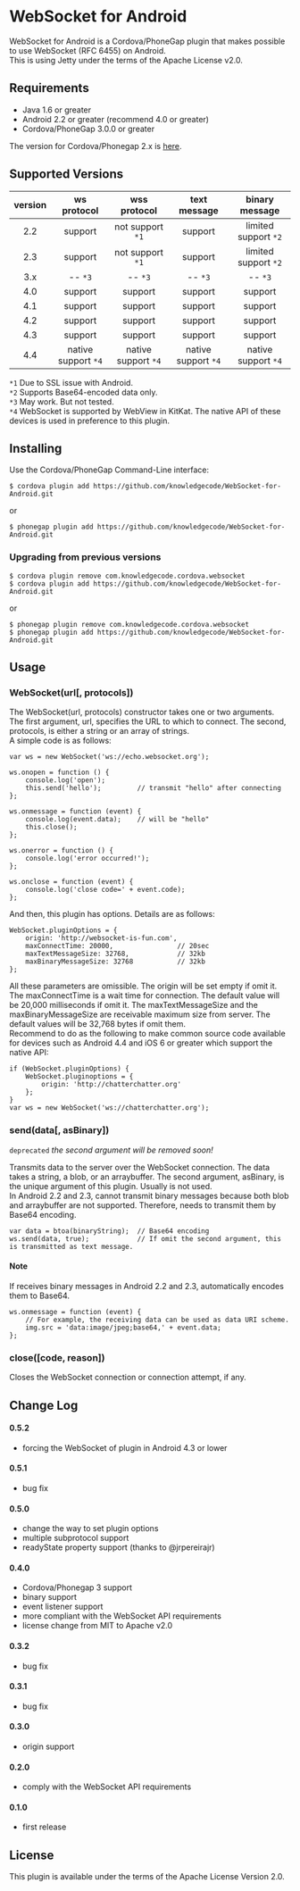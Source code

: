 # WebSocket for Android
WebSocket for Android is a Cordova/PhoneGap plugin that makes possible to use WebSocket (RFC 6455) on Android.  
This is using Jetty under the terms of the Apache License v2.0.  

## Requirements
 - Java 1.6 or greater  
 - Android 2.2 or greater (recommend 4.0 or greater)  
 - Cordova/PhoneGap 3.0.0 or greater  

The version for Cordova/Phonegap 2.x is [here](https://github.com/knowledgecode/WebSocket-for-Android/tree/2.x).  

## Supported Versions
| version | ws protocol        | wss protocol       | text message       | binary message      |
|:-------:|:------------------:|:------------------:|:------------------:|:-------------------:|
| 2.2     | support            | not support `*1`   | support            | limited support `*2`|
| 2.3     | support            | not support `*1`   | support            | limited support `*2`|
| 3.x     | -- `*3`            | -- `*3`            | -- `*3`            | -- `*3`             |
| 4.0     | support            | support            | support            | support             |
| 4.1     | support            | support            | support            | support             |
| 4.2     | support            | support            | support            | support             |
| 4.3     | support            | support            | support            | support             |
| 4.4     | native support `*4`| native support `*4`| native support `*4`| native support `*4` |

`*1` Due to SSL issue with Android.  
`*2` Supports Base64-encoded data only.  
`*3` May work. But not tested.  
`*4` WebSocket is supported by WebView in KitKat. The native API of these devices is used in preference to this plugin.  

## Installing
Use the Cordova/PhoneGap Command-Line interface:  

    $ cordova plugin add https://github.com/knowledgecode/WebSocket-for-Android.git

or  

    $ phonegap plugin add https://github.com/knowledgecode/WebSocket-for-Android.git

### Upgrading from previous versions

    $ cordova plugin remove com.knowledgecode.cordova.websocket
    $ cordova plugin add https://github.com/knowledgecode/WebSocket-for-Android.git

or  

    $ phonegap plugin remove com.knowledgecode.cordova.websocket
    $ phonegap plugin add https://github.com/knowledgecode/WebSocket-for-Android.git

## Usage
### WebSocket(url[, protocols])
The WebSocket(url, protocols) constructor takes one or two arguments. The first argument, url, specifies the URL to which to connect. The second, protocols, is either a string or an array of strings.  
A simple code is as follows:  

    var ws = new WebSocket('ws://echo.websocket.org');

    ws.onopen = function () {
        console.log('open');
        this.send('hello');         // transmit "hello" after connecting
    };

    ws.onmessage = function (event) {
        console.log(event.data);    // will be "hello"
        this.close();
    };

    ws.onerror = function () {
        console.log('error occurred!');
    };

    ws.onclose = function (event) {
        console.log('close code=' + event.code);
    };

And then, this plugin has options. Details are as follows:  

    WebSocket.pluginOptions = {
        origin: 'http://websocket-is-fun.com',
        maxConnectTime: 20000,                // 20sec
        maxTextMessageSize: 32768,            // 32kb
        maxBinaryMessageSize: 32768           // 32kb
    };

All these parameters are omissible. The origin will be set empty if omit it. The maxConnectTime is a wait time for connection. The default value will be 20,000 milliseconds if omit it. The maxTextMessageSize and the maxBinaryMessageSize are receivable maximum size from server. The default values will be 32,768 bytes if omit them.  
Recommend to do as the following to make common source code available for devices such as Android 4.4 and iOS 6 or greater which support the native API:  

    if (WebSocket.pluginOptions) {
        WebSocket.pluginoptions = {
            origin: 'http://chatterchatter.org'
        };
    }
    var ws = new WebSocket('ws://chatterchatter.org');

### send(data[, asBinary])
`deprecated` *the second argument will be removed soon!*  

Transmits data to the server over the WebSocket connection. The data takes a string, a blob, or an arraybuffer. The second argument, asBinary, is the unique argument of this plugin. Usually is not used.  
In Android 2.2 and 2.3, cannot transmit binary messages because both blob and arraybuffer are not supported. Therefore, needs to transmit them by Base64 encoding.  

    var data = btoa(binaryString);  // Base64 encoding
    ws.send(data, true);            // If omit the second argument, this is transmitted as text message.

#### Note
If receives binary messages in Android 2.2 and 2.3, automatically encodes them to Base64.  

    ws.onmessage = function (event) {
        // For example, the receiving data can be used as data URI scheme.
        img.src = 'data:image/jpeg;base64,' + event.data;
    };

### close([code, reason])
Closes the WebSocket connection or connection attempt, if any.  

## Change Log
#### 0.5.2
* forcing the WebSocket of plugin in Android 4.3 or lower  

#### 0.5.1
* bug fix  

#### 0.5.0
* change the way to set plugin options  
* multiple subprotocol support  
* readyState property support (thanks to @jrpereirajr)  

#### 0.4.0
* Cordova/Phonegap 3 support  
* binary support  
* event listener support  
* more compliant with the WebSocket API requirements  
* license change from MIT to Apache v2.0  

#### 0.3.2
* bug fix

#### 0.3.1
* bug fix

#### 0.3.0
* origin support

#### 0.2.0
* comply with the WebSocket API requirements  

#### 0.1.0
* first release

## License
This plugin is available under the terms of the Apache License Version 2.0.
